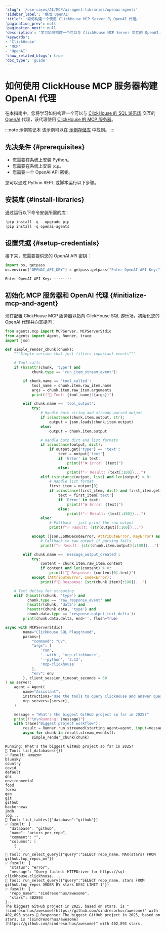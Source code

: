 ```yaml
---
'slug': '/use-cases/AI/MCP/ai-agent-libraries/openai-agents'
'sidebar_label': '集成 OpenAI'
'title': '如何构建一个使用 ClickHouse MCP Server 的 OpenAI 代理。'
'pagination_prev': null
'pagination_next': null
'description': '学习如何构建一个可以与 ClickHouse MCP Server 交互的 OpenAI 代理。'
'keywords':
- 'ClickHouse'
- 'MCP'
- 'OpenAI'
'show_related_blogs': true
'doc_type': 'guide'
---
```



# 如何使用 ClickHouse MCP 服务器构建 OpenAI 代理

在本指南中，您将学习如何构建一个可以与 [ClickHouse 的 SQL 游乐场](https://sql.clickhouse.com/) 交互的 [OpenAI](https://github.com/openai/openai-agents-python) 代理，该代理使用 [ClickHouse 的 MCP 服务器](https://github.com/ClickHouse/mcp-clickhouse)。

:::note 示例笔记本
该示例可以在 [示例存储库](https://github.com/ClickHouse/examples/blob/main/ai/mcp/openai-agents/openai-agents.ipynb) 中找到。
:::

## 先决条件 {#prerequisites}
- 您需要在系统上安装 Python。
- 您需要在系统上安装 `pip`。
- 您需要一个 OpenAI API 密钥。

您可以通过 Python REPL 或脚本运行以下步骤。

<VerticalStepper headerLevel="h2">

## 安装库 {#install-libraries}

通过运行以下命令安装所需的库：

```python
!pip install -q --upgrade pip
!pip install -q openai-agents
```

## 设置凭据 {#setup-credentials}

接下来，您需要提供您的 OpenAI API 密钥：

```python
import os, getpass
os.environ["OPENAI_API_KEY"] = getpass.getpass("Enter OpenAI API Key:")
```

```response title="Response"
Enter OpenAI API Key: ········
```

## 初始化 MCP 服务器和 OpenAI 代理 {#initialize-mcp-and-agent}

现在配置 ClickHouse MCP 服务器以指向 ClickHouse SQL 游乐场，初始化您的 OpenAI 代理并向其提问：

```python
from agents.mcp import MCPServer, MCPServerStdio
from agents import Agent, Runner, trace
import json

def simple_render_chunk(chunk):
    """Simple version that just filters important events"""

    # Tool calls
    if (hasattr(chunk, 'type') and
            chunk.type == 'run_item_stream_event'):

        if chunk.name == 'tool_called':
            tool_name = chunk.item.raw_item.name
            args = chunk.item.raw_item.arguments
            print(f"🔧 Tool: {tool_name}({args})")

        elif chunk.name == 'tool_output':
            try:
                # Handle both string and already-parsed output
                if isinstance(chunk.item.output, str):
                    output = json.loads(chunk.item.output)
                else:
                    output = chunk.item.output

                # Handle both dict and list formats
                if isinstance(output, dict):
                    if output.get('type') == 'text':
                        text = output['text']
                        if 'Error' in text:
                            print(f"❌ Error: {text}")
                        else:
                            print(f"✅ Result: {text[:100]}...")
                elif isinstance(output, list) and len(output) > 0:
                    # Handle list format
                    first_item = output[0]
                    if isinstance(first_item, dict) and first_item.get('type') == 'text':
                        text = first_item['text']
                        if 'Error' in text:
                            print(f"❌ Error: {text}")
                        else:
                            print(f"✅ Result: {text[:100]}...")
                else:
                    # Fallback - just print the raw output
                    print(f"✅ Result: {str(output)[:100]}...")

            except (json.JSONDecodeError, AttributeError, KeyError) as e:
                # Fallback to raw output if parsing fails
                print(f"✅ Result: {str(chunk.item.output)[:100]}...")

        elif chunk.name == 'message_output_created':
            try:
                content = chunk.item.raw_item.content
                if content and len(content) > 0:
                    print(f"💬 Response: {content[0].text}")
            except (AttributeError, IndexError):
                print(f"💬 Response: {str(chunk.item)[:100]}...")

    # Text deltas for streaming
    elif (hasattr(chunk, 'type') and
          chunk.type == 'raw_response_event' and
          hasattr(chunk, 'data') and
          hasattr(chunk.data, 'type') and
          chunk.data.type == 'response.output_text.delta'):
        print(chunk.data.delta, end='', flush=True)

async with MCPServerStdio(
        name="ClickHouse SQL Playground",
        params={
            "command": "uv",
            "args": [
                'run',
                '--with', 'mcp-clickhouse',
                '--python', '3.13',
                'mcp-clickhouse'
            ],
            "env": env
        }, client_session_timeout_seconds = 60
) as server:
    agent = Agent(
        name="Assistant",
        instructions="Use the tools to query ClickHouse and answer questions based on those files.",
        mcp_servers=[server],
    )

    message = "What's the biggest GitHub project so far in 2025?"
    print(f"\n\nRunning: {message}")
    with trace("Biggest project workflow"):
        result = Runner.run_streamed(starting_agent=agent, input=message, max_turns=20)
        async for chunk in result.stream_events():
            simple_render_chunk(chunk)
```

```response title="Response"
Running: What's the biggest GitHub project so far in 2025?
🔧 Tool: list_databases({})
✅ Result: amazon
bluesky
country
covid
default
dns
environmental
food
forex
geo
git
github
hackernews
imdb
log...
🔧 Tool: list_tables({"database":"github"})
✅ Result: {
  "database": "github",
  "name": "actors_per_repo",
  "comment": "",
  "columns": [
    {
      "...
🔧 Tool: run_select_query({"query":"SELECT repo_name, MAX(stars) FROM github.top_repos_mv"})
✅ Result: {
  "status": "error",
  "message": "Query failed: HTTPDriver for https://sql-clickhouse.clickhouse....
🔧 Tool: run_select_query({"query":"SELECT repo_name, stars FROM github.top_repos ORDER BY stars DESC LIMIT 1"})
✅ Result: {
  "repo_name": "sindresorhus/awesome",
  "stars": 402893
}...
The biggest GitHub project in 2025, based on stars, is "[sindresorhus/awesome](https://github.com/sindresorhus/awesome)" with 402,893 stars.💬 Response: The biggest GitHub project in 2025, based on stars, is "[sindresorhus/awesome](https://github.com/sindresorhus/awesome)" with 402,893 stars.
```

</VerticalStepper>
